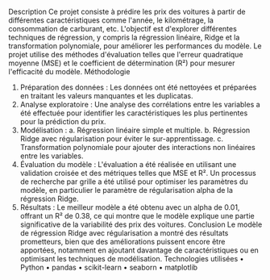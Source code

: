 Description
Ce projet consiste à prédire les prix des voitures à partir de différentes caractéristiques 
comme l'année, le kilométrage, la consommation de carburant, etc. L'objectif est 
d'explorer différentes techniques de régression, y compris la régression linéaire, Ridge 
et la transformation polynomiale, pour améliorer les performances du modèle. Le 
projet utilise des méthodes d'évaluation telles que l'erreur quadratique moyenne (MSE) 
et le coefficient de détermination (R²) pour mesurer l'efficacité du modèle.
Méthodologie
1. Préparation des données : Les données ont été nettoyées et préparées en 
traitant les valeurs manquantes et les duplicatas.
2. Analyse exploratoire : Une analyse des corrélations entre les variables a été 
effectuée pour identifier les caractéristiques les plus pertinentes pour la 
prédiction du prix.
3. Modélisation :
a. Régression linéaire simple et multiple.
b. Régression Ridge avec régularisation pour éviter le sur-apprentissage.
c. Transformation polynomiale pour ajouter des interactions non linéaires 
entre les variables.
4. Évaluation du modèle : L'évaluation a été réalisée en utilisant une validation 
croisée et des métriques telles que MSE et R². Un processus de recherche par 
grille a été utilisé pour optimiser les paramètres du modèle, en particulier le 
paramètre de régularisation alpha de la régression Ridge.
5. Résultats : Le meilleur modèle a été obtenu avec un alpha de 0.01, offrant un R² 
de 0.38, ce qui montre que le modèle explique une partie significative de la 
variabilité des prix des voitures.
Conclusion
Le modèle de régression Ridge avec régularisation a montré des résultats prometteurs, 
bien que des améliorations puissent encore être apportées, notamment en ajoutant 
davantage de caractéristiques ou en optimisant les techniques de modélisation.
Technologies utilisées
• Python
• pandas
• scikit-learn
• seaborn
• matplotlib

